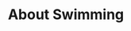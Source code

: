 ---
title: "About Swimming"
layout: tag
permalink: /tags/swimming/
taxonomy: swimming
author_profile: true
---